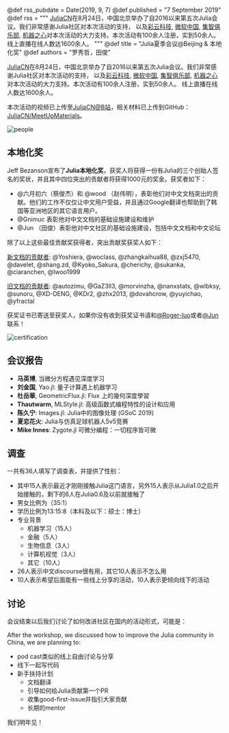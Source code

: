 @def rss_pubdate = Date(2019, 9, 7)
@def published = "7 September 2019"
@def rss = """ [JuliaCN](https://github.com/JuliaCN)在8月24日，中国北京举办了自2016以来第五次Julia会议。我们非常感谢Julia社区对本次活动的支持， 以及[彩云科技](https://caiyunapp.com/), [微软中国](https://microsoft.com/), [集智俱乐部](https://swarma.org), [机器之心](https://syncedreview.com/)对本次活动的大力支持。本次活动有100余人注册，实到50余人。 线上直播在线人数达1600余人。 """
@def title = "Julia夏季会议@Beijing & 本地化奖"
@def authors = "罗秀哲，田俊"  

[JuliaCN](https://github.com/JuliaCN)在8月24日，中国北京举办了自2016以来第五次Julia会议。我们非常感谢Julia社区对本次活动的支持，
以及[彩云科技](https://caiyunapp.com/), [微软中国](https://microsoft.com/),
[集智俱乐部](https://swarma.org), [机器之心](https://syncedreview.com/)对本次活动的大力支持。本次活动有100余人注册，实到50余人。
线上直播在线人数达1600余人。

本次活动的视频已上传至[JuliaCN@B站](https://www.bilibili.com/video/av65371788)，相关材料已上传到GitHub：[JuliaCN/MeetUpMaterials](https://github.com/JuliaCN/MeetUpMaterials)。

![people](/assets/images/blog/2019/08/julia-beijing-2019/people.jpg)

## 本地化奖

Jeff Bezanson宣布了**Julia本地化奖**，获奖人将获得一份有Julia的三个创始人签名的奖状，并且其中四位突出的贡献者将获得1000元的奖金。获奖者如下：

- @六月初六（蔡俊杰）和 @wood （赵伟明），表彰他们对中文文档突出的贡献。他们的工作不仅仅让中文用户受益，并且通过Google翻译也帮助到了韩国等亚洲地区的其它语言用户。
- @Gnimuc 表彰他对中文文档的基础设施建设和维护
- @Jun （田俊）表彰他对中文社区的基础设施建设，包括中文文档和中文论坛

除了以上这些最佳贡献奖获得者，突出贡献奖获奖人如下：

[新文档的贡献者](https://docs.juliacn.com/):
@Yoshiera, @woclass, @zhangkaihua88, @zxj5470, @davelet, @shang.zd, @Kyoko_Sakura, @cherichy, @sukanka,
@ciaranchen, @lwoo1999

[旧文档的贡献者](https://github.com/JuliaCN/julia_zh_cn):
@autozimu, @GaZ3ll3, @morvinzha, @nanxstats, @wlbksy, @sunoru, @XD-DENG,
@KDr2, @zhx2013, @dovahcrow, @yuyichao, @yfractal

获奖证书已寄送至获奖人，如果你没有收到获奖证书请和[@Roger-luo](mailto:rogerluo.rl18@gmail.com)或者[@Jun](mailto:tianjun.cpp@gmail.com)
联系！

![certification](/assets/images/blog/2019/08/julia-beijing-2019/certification.jpeg)

## 会议报告

- **马英博**, 当微分方程遇见深度学习
- **刘金国**, Yao.jl: 量子计算遇上机器学习
- **杜岳華**, GeometricFlux.jl: Flux 上的幾何深度學習
- **Thautwarm**, MLStyle.jl: 高级函数式编程特性的设计和应用
- **陈久宁**: Images.jl: Julia中的图像处理 (GSoC 2019)
- **夏恋花火**: Julia与仿真足球机器人5v5竞赛
- **Mike Innes**: Zygote.jl 可微分编程：一切程序皆可微

## 调查

一共有36人填写了调查表，并提供了性别：

- 其中15人表示最近才刚刚接触Julia这门语言，另外15人表示从Julia1.0之后开始接触的，剩下的6人在Julia0.6及以前就接触了
- 男女比例为（35:1）
- 学历比例为13:15:8（本科及以下：硕士：博士）
- 专业背景
  - 机器学习（15人）
  - 金融（5人）
  - 生物信息（3人）
  - 计算机视觉（3人）
  - 其它（10人）
- 26人表示中文discourse很有用，其它10人表示不怎么用
- 10人表示希望后面能有一些线上分享的活动，10人表示更倾向线下的活动

## 讨论

会议结束以后我们讨论了如何改进社区在国内的活动形式，可能是：

After the workshop, we discussed how to improve the Julia community in China, we are planning to:

- pod cast类似的线上自由讨论与分享
- 线下一起写代码
- 新手扶持计划
  - 文档翻译
  - 引导如何给Julia贡献第一个PR
  - 收集good-first-issue并指引大家贡献
  - 长期的mentor

我们明年见！
